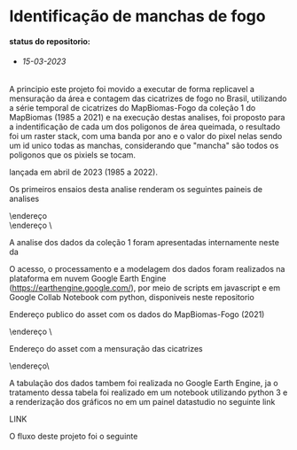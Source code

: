 
# Identificação de manchas de fogo 
#### status do repositorio:
- ###### 15-03-2023 

A principio este projeto foi movido a executar de forma replicavel a mensuração da área e contagem das cicatrizes de fogo no Brasil, utilizando a série temporal de cicatrizes do MapBiomas-Fogo da coleção  1 do MapBiomas (1985 a 2021) e na execução destas analises, foi proposto para a indentificação de cada um dos poligonos de área queimada, o resultado foi um raster stack, com uma banda por ano e o valor do pixel nelas sendo um id unico todas as manchas, considerando que "mancha" são todos os poligonos que os pixiels se tocam.

lançada em abril de 2023 (1985 a 2022).

Os primeiros ensaios desta analise renderam os seguintes paineis de analises

\endereço \
\endereço \

A analise dos dados da coleção 1 foram apresentadas internamente neste da

O acesso, o processamento e a modelagem dos dados foram realizados na plataforma em nuvem Google Earth Engine (https://earthengine.google.com/), por meio de scripts em javascript e em Google Collab Notebook com python, disponiveis neste repositorio
 
Endereço publico do asset com os dados do MapBiomas-Fogo (2021)

\endereço \
 
 Endereço do asset com a mensuração das cicatrizes

\endereço\
 
 A tabulação dos dados tambem foi realizada no Google Earth Engine, ja o tratamento dessa tabela foi realizado em um notebook utilizando python 3 e a renderização dos gráficos no em um painel datastudio no seguinte link
 
 LINK
 
 O fluxo deste projeto foi o seguinte
